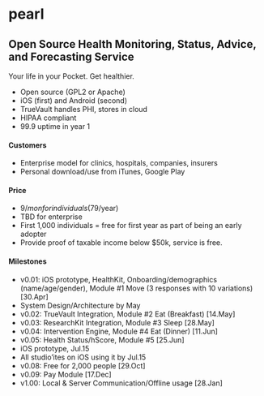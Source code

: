 # pearl

## Open Source Health Monitoring, Status, Advice, and Forecasting Service


Your life in your Pocket.
Get healthier.

* Open source (GPL2 or Apache)
* iOS (first) and Android (second)
* TrueVault handles PHI, stores in cloud
* HIPAA compliant
* 99.9 uptime in year 1

#### Customers
* Enterprise model for clinics, hospitals, companies, insurers
* Personal download/use from iTunes, Google Play

#### Price
* $9/mon for individuals ($79/year)
* TBD for enterprise
* First 1,000 individuals = free for first year as part of being an early adopter
* Provide proof of taxable income below $50k, service is free. 

#### Milestones
* v0.01: iOS prototype, HealthKit, Onboarding/demographics (name/age/gender), Module #1 Move (3 responses with 10 variations) [30.Apr]
* System Design/Architecture by May
* v0.02: TrueVault Integration, Module #2 Eat (Breakfast) [14.May]
* v0.03: ResearchKit Integration, Module #3 Sleep [28.May]
* v0.04: Intervention Engine, Module #4 Eat (Dinner) [11.Jun]
* v0.05: Health Status/hScore, Module #5 [25.Jun]
* iOS prototype, Jul.15
* All studio’ites on iOS using it by Jul.15
* v0.08: Free for 2,000 people [29.Oct]
* v0.09: Pay Module [17.Dec]
* v1.00: Local & Server Communication/Offline usage [28.Jan]



